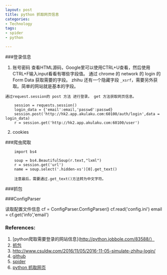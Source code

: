 ```yaml
---
layout: post
title: python 抓取网页信息
categories: 
- Technology
tags:
- spider
- python

---
```


###登录信息
1. 账号密码
    查看HTML源码，Google里可以使用CTRL+U查看，然后使用CTRL+F输入input看看有哪些字段值。
    通过 chrome 的 network 的 login 的 Form Data 获取需要的字段。
    zhihu 还有一个隐藏字段 `_xsrf`，需要另外获取。简单的网站就是基本的字段。

<!--more-->

    通过request.session的 post 方法 进行登录。 get 方法获取网页信息。

        session = requests.session()
        login_data = {'email':email,'passwd':passwd}
        session.post('http://hk2.app.akulaku.com:60100/auth/login',data = login_data)
        r = session.get('http://hk2.app.akulaku.com:60100/user')

2. cookies

###爬虫爬取

        import bs4

        soup = bs4.BeautifulSoup(r.text,"lxml")
        r = session.get('url')
        name = soup.select('.hidden-xs')[0].get_text()

        注意最后，需要通过.get_text()方法转为中文字符。


###抓包

###ConfigParser

读取配置文件信息
        cf = ConfigParser.ConfigParser()
        cf.read('config.ini')
        email = cf.get('info','email')


### References:
1. [python爬取需要登录的网站信息](http://python.jobbole.com/83588/）
2. [抓包](http://www.jianshu.com/p/9822e3f28f0a)
3. http://www.csuldw.com/2016/11/05/2016-11-05-simulate-zhihu-login/
4. [github](https://github.com/lining0806/PythonSpiderNotes/blob/master/ZhihuSpider/ZhihuSpider.py)
5. [spider](http://www.lining0806.com/python%E5%85%A5%E9%97%A8%E7%BD%91%E7%BB%9C%E7%88%AC%E8%99%AB%E4%B9%8B%E7%B2%BE%E5%8D%8E%E7%89%88/)
6. [python 抓取网页](http://wuchong.me/blog/2014/04/24/easy-web-scraping-with-python/)